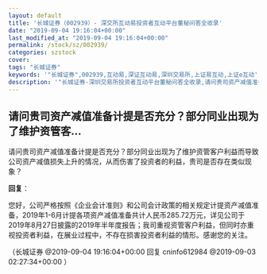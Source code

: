 ```yaml
---
layout: default
title: '长城证券（002939）- 深交所互动易投资者互动平台董秘问答全收录'
date: "2019-09-04 19:16:04+00:00"
last_modified_at: "2019-09-04 19:16:04+00:00"
permalink: /stock/sz/002939/
categories: szstock
cover: 
tags: "长城证券"
keywords: '"长城证券",002939,互动易,深证互动易,深圳交易所,上证易互动,上证e互动'
description: '"长城证券-深圳交易所投资者互动平台董秘问答全收录,请问贵司资产减值准备计提是否充分？部分同业出现为了维护资管客户利益而导致公司资产减值损失上升的情况，从而伤害了投资者的利益，贵司是否存在类似现象？"'
---
```


## 请问贵司资产减值准备计提是否充分？部分同业出现为了维护资管客...

请问贵司资产减值准备计提是否充分？部分同业出现为了维护资管客户利益而导致公司资产减值损失上升的情况，从而伤害了投资者的利益，贵司是否存在类似现象？

**回复**：

您好，公司严格按照《企业会计准则》和公司会计政策的相关规定计提资产减值准备，2019年1-6月计提各项资产减值准备共计人民币285.72万元，详见公司于2019年8月27日披露的2019年半年度报告；我司重视资管客户利益，但同时亦重视投资者利益，在展业过程中，不存在损害投资者利益的情形。感谢您的关注。 

（长城证券  @2019-09-04 19:16:04+00:00 回复 cninfo612984  @2019-09-03 02:27:34+00:00 ）


